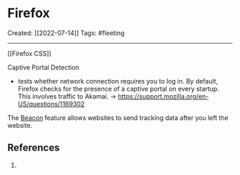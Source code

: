 

# Firefox
Created:  [[2022-07-14]]
Tags: #fleeting 

---
[[Firefox CSS]]

Captive Portal Detection
- tests whether network connection requires you to log in.
By default, Firefox checks for the presence of a captive portal on every startup. This involves traffic to Akamai. -> https://support.mozilla.org/en-US/questions/1169302


The [Beacon](https://w3c.github.io/beacon/) feature allows websites to send tracking data after you left the website.










## References
1. 